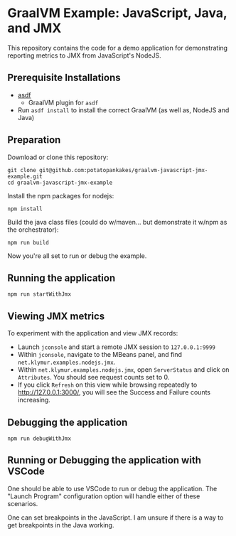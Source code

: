 # GraalVM Example: JavaScript, Java, and JMX

This repository contains the code for a demo application for demonstrating reporting metrics to JMX from JavaScript's NodeJS.

## Prerequisite Installations
* [asdf](https://github.com/asdf-vm)
  * GraalVM plugin for `asdf`
* Run `asdf install` to install the correct GraalVM (as well as, NodeJS and Java)

## Preparation

Download or clone this repository:
```
git clone git@github.com:potatopankakes/graalvm-javascript-jmx-example.git
cd graalvm-javascript-jmx-example
```

Install the npm packages for nodejs:
```
npm install
```

Build the java class files (could do w/maven... but demonstrate it w/npm as the orchestrator):
```
npm run build
```

Now you're all set to run or debug the example.

## Running the application

```
npm run startWithJmx
```

## Viewing JMX metrics

To experiment with the application and view JMX records:

- Launch `jconsole` and start a remote JMX session to `127.0.0.1:9999`
- Within `jconsole`, navigate to the MBeans panel, and find `net.klymur.examples.nodejs.jmx`.
- Within `net.klymur.examples.nodejs.jmx`, open `ServerStatus` and click on `Attributes`.  You should see request counts set to 0.
- If you click `Refresh` on this view while browsing repeatedly to http://127.0.0.1:3000/, you will see the Success and Failure counts increasing.

## Debugging the application

```
npm run debugWithJmx
```

## Running or Debugging the application with VSCode

One should be able to use VSCode to run or debug the application.  The "Launch Program" configuration option will handle either of these scenarios.

One can set breakpoints in the  JavaScript.  I am unsure if there is a way to get breakpoints in the Java working.
